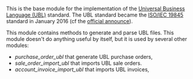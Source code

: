 This is the base module for the implementation of the [Universal
Business Language (UBL)](http://ubl.xml.org/) standard. The UBL standard
became the [ISO/IEC
19845](http://www.iso.org/iso/catalogue_detail.htm?csnumber=66370)
standard in January 2016 (cf the [official
announce](http://www.prweb.com/releases/2016/01/prweb13186919.htm)).

This module contains methods to generate and parse UBL files. This
module doesn't do anything useful by itself, but it is used by several
other modules:

- *purchase_order_ubl* that generate UBL purchase orders,
- *sale_order_import_ubl* that imports UBL sale orders.
- *account_invoice_import_ubl* that imports UBL invoices,
